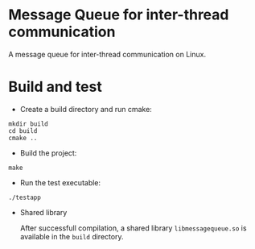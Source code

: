 # Message Queue for inter-thread communication
A message queue for inter-thread communication on Linux.

# Build and test
- Create a build directory and run cmake:

```
mkdir build
cd build
cmake ..
```

- Build the project:

```
make
```

- Run the test executable:

```
./testapp
```

- Shared library
  
  After successfull compilation, a shared library `libmessagequeue.so` is available in the `build` directory.
